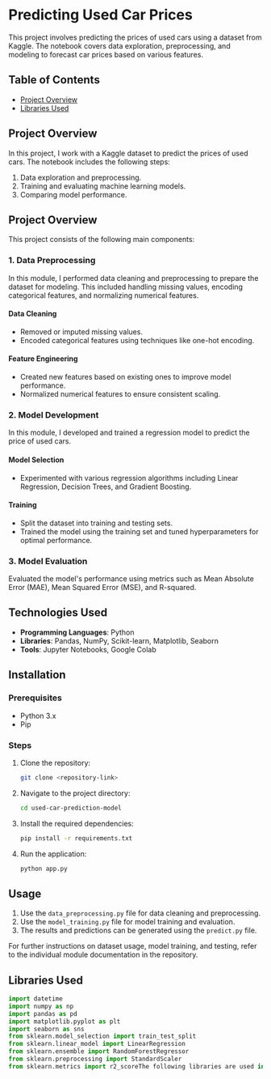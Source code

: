 # Predicting Used Car Prices

This project involves predicting the prices of used cars using a dataset from Kaggle. The notebook covers data exploration, preprocessing, and modeling to forecast car prices based on various features.

## Table of Contents
- [Project Overview](#project-overview)
- [Libraries Used](#libraries-used)
  
## Project Overview
In this project, I work with a Kaggle dataset to predict the prices of used cars. The notebook includes the following steps:
1. Data exploration and preprocessing.
2. Training and evaluating machine learning models.
3. Comparing model performance.

## Project Overview
This project consists of the following main components:

### 1. Data Preprocessing
In this module, I performed data cleaning and preprocessing to prepare the dataset for modeling. This included handling missing values, encoding categorical features, and normalizing numerical features.

#### Data Cleaning
- Removed or imputed missing values.
- Encoded categorical features using techniques like one-hot encoding.

#### Feature Engineering
- Created new features based on existing ones to improve model performance.
- Normalized numerical features to ensure consistent scaling.

### 2. Model Development
In this module, I developed and trained a regression model to predict the price of used cars.

#### Model Selection
- Experimented with various regression algorithms including Linear Regression, Decision Trees, and Gradient Boosting.

#### Training
- Split the dataset into training and testing sets.
- Trained the model using the training set and tuned hyperparameters for optimal performance.

### 3. Model Evaluation
Evaluated the model's performance using metrics such as Mean Absolute Error (MAE), Mean Squared Error (MSE), and R-squared.

## Technologies Used
- **Programming Languages**: Python
- **Libraries**: Pandas, NumPy, Scikit-learn, Matplotlib, Seaborn
- **Tools**: Jupyter Notebooks, Google Colab

## Installation

### Prerequisites
- Python 3.x
- Pip

### Steps

1. Clone the repository:
    ```bash
    git clone <repository-link>
    ```

2. Navigate to the project directory:
    ```bash
    cd used-car-prediction-model
    ```

3. Install the required dependencies:
    ```bash
    pip install -r requirements.txt
    ```

4. Run the application:
    ```bash
    python app.py
    ```

## Usage

1. Use the `data_preprocessing.py` file for data cleaning and preprocessing.
2. Use the `model_training.py` file for model training and evaluation.
3. The results and predictions can be generated using the `predict.py` file.

For further instructions on dataset usage, model training, and testing, refer to the individual module documentation in the repository.

## Libraries Used
```python
import datetime
import numpy as np
import pandas as pd
import matplotlib.pyplot as plt
import seaborn as sns
from sklearn.model_selection import train_test_split
from sklearn.linear_model import LinearRegression
from sklearn.ensemble import RandomForestRegressor
from sklearn.preprocessing import StandardScaler
from sklearn.metrics import r2_scoreThe following libraries are used in this project:


